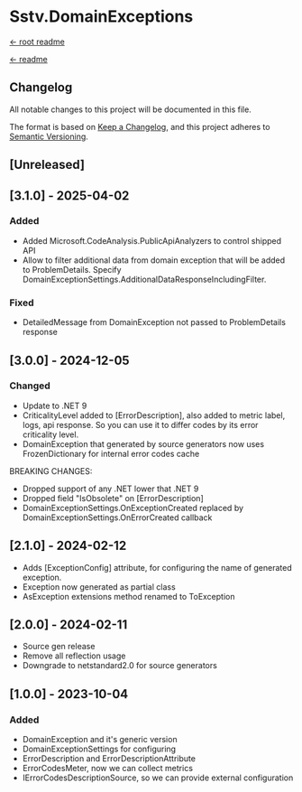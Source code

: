 Sstv.DomainExceptions
=============

[<- root readme](./../README.md)

[<- readme](./README.md)

## Changelog

All notable changes to this project will be documented in this file.

The format is based on [Keep a Changelog](https://keepachangelog.com/en/1.0.0/),
and this project adheres to [Semantic Versioning](https://semver.org/spec/v2.0.0.html).

## [Unreleased]

## [3.1.0] - 2025-04-02

### Added

- Added Microsoft.CodeAnalysis.PublicApiAnalyzers to control shipped API
- Allow to filter additional data from domain exception that will be added to ProblemDetails. Specify DomainExceptionSettings.AdditionalDataResponseIncludingFilter.

### Fixed
- DetailedMessage from DomainException not passed to ProblemDetails response


## [3.0.0] - 2024-12-05

### Changed

- Update to .NET 9
- CriticalityLevel added to [ErrorDescription], also added to metric label, logs, api response. So you can use it to differ codes by its error criticality level.
- DomainException that generated by source generators now uses FrozenDictionary for internal error codes cache

BREAKING CHANGES: 
- Dropped support of any .NET lower that .NET 9
- Dropped field "IsObsolete" on [ErrorDescription]
- DomainExceptionSettings.OnExceptionCreated replaced by DomainExceptionSettings.OnErrorCreated callback

## [2.1.0] - 2024-02-12

- Adds [ExceptionConfig] attribute, for configuring the name of generated exception.
- Exception now generated as partial class
- AsException extensions method renamed to ToException

## [2.0.0] - 2024-02-11

- Source gen release
- Remove all reflection usage
- Downgrade to netstandard2.0 for source generators


## [1.0.0] - 2023-10-04

### Added

- DomainException and it's generic version
- DomainExceptionSettings for configuring
- ErrorDescription and ErrorDescriptionAttribute
- ErrorCodesMeter, now we can collect metrics
- IErrorCodesDescriptionSource, so we can provide external configuration
